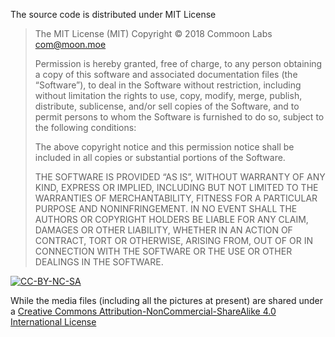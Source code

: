 The source code is distributed under MIT License

> The MIT License (MIT)
> Copyright © 2018 Commoon Labs <com@moon.moe>
>
> Permission is hereby granted, free of charge, to any person obtaining a copy of this software and
> associated documentation files (the “Software”), to deal in the Software without restriction, including
> without limitation the rights to use, copy, modify, merge, publish, distribute, sublicense, and/or sell
> copies of the Software, and to permit persons to whom the Software is furnished to do so, subject to the
> following conditions:
> 
> The above copyright notice and this permission notice shall be included in all copies or substantial
> portions of the Software.
> 
> THE SOFTWARE IS PROVIDED “AS IS”, WITHOUT WARRANTY OF ANY KIND, EXPRESS OR IMPLIED, INCLUDING BUT NOT
> LIMITED TO THE WARRANTIES OF MERCHANTABILITY, FITNESS FOR A PARTICULAR PURPOSE AND NONINFRINGEMENT. IN NO
> EVENT SHALL THE AUTHORS OR COPYRIGHT HOLDERS BE LIABLE FOR ANY CLAIM, DAMAGES OR OTHER LIABILITY, WHETHER
> IN AN ACTION OF CONTRACT, TORT OR OTHERWISE, ARISING FROM, OUT OF OR IN CONNECTION WITH THE SOFTWARE OR THE
> USE OR OTHER DEALINGS IN THE SOFTWARE.


[![CC-BY-NC-SA](https://i.creativecommons.org/l/by-nc-sa/4.0/88x31.png)](http://creativecommons.org/licenses/by-nc-sa/4.0/)

While the media files (including all the pictures at present) are shared under a 
[Creative Commons Attribution-NonCommercial-ShareAlike 4.0 International License](http://creativecommons.org/licenses/by-nc-sa/4.0/)
